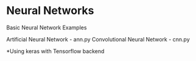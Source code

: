# Neural Networks

Basic Neural Network Examples


Artificial Neural Network - ann.py
Convolutional Neural Network - cnn.py



*Using keras with Tensorflow backend
